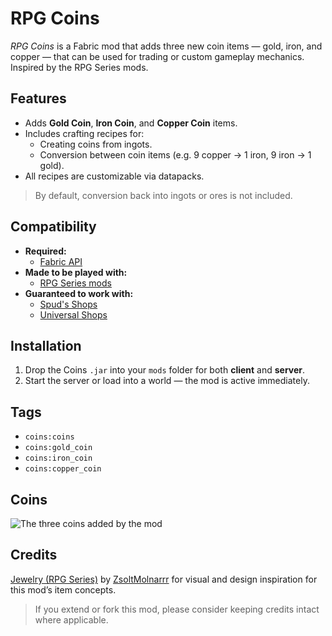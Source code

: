 # RPG Coins

*RPG Coins* is a Fabric mod that adds three new coin items — gold, iron, and copper — that can be used for trading or custom gameplay mechanics. Inspired by the RPG Series mods.

## Features

- Adds **Gold Coin**, **Iron Coin**, and **Copper Coin** items.
- Includes crafting recipes for:
  - Creating coins from ingots.
  - Conversion between coin items (e.g. 9 copper → 1 iron, 9 iron → 1 gold).
- All recipes are customizable via datapacks.

> By default, conversion back into ingots or ores is not included.

## Compatibility

- **Required:** 
  - [Fabric API](https://modrinth.com/mod/fabric-api)
- **Made to be played with:** 
  - [RPG Series mods](https://modrinth.com/user/ZsoltMolnarrr)
- **Guaranteed to work with:**
  - [Spud's Shops](https://modrinth.com/mod/spuds-shops)
  - [Universal Shops](https://modrinth.com/mod/universal-shops)

## Installation

1. Drop the Coins `.jar` into your `mods` folder for both **client** and **server**.
2. Start the server or load into a world — the mod is active immediately.

## Tags

- `coins:coins`
- `coins:gold_coin`
- `coins:iron_coin`
- `coins:copper_coin`

## Coins

![The three coins added by the mod](https://cdn.modrinth.com/data/cached_images/1ad2e72800b69f393e7a96bc93d21951dbfaecac.png)

## Credits

[Jewelry (RPG Series)](https://modrinth.com/mod/jewelry) by [ZsoltMolnarrr](https://modrinth.com/user/ZsoltMolnarrr) for visual and design inspiration for this mod’s item concepts.

> If you extend or fork this mod, please consider keeping credits intact where applicable.
